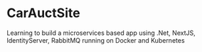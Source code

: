 # CarAuctSite
Learning to build a microservices based app using .Net, NextJS, IdentityServer, RabbitMQ running on Docker and Kubernetes
